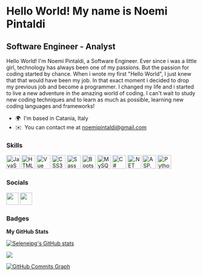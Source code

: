 Hello World! My name is Noemi Pintaldi
===============================

Software Engineer - Analyst
----------------------------

Hello World! I'm Noemi Pintaldi, a Software Engineer. Ever since i was a little girl, technology has always been one of my passions. But the passion for coding started by chance. When i wrote my first "Hello World", I just knew that that would have been my job. In that exact moment i decided to drop my previous job and become a programmer. I changed my life and i started to live a new adventure in the amazing world of coding. I can't wait to study new coding techniques and to learn as much as possible, learning new coding languages and frameworks!

* 🌍  I'm based in Catania, Italy
* ✉️  You can contact me at [noemipintaldi@gmail.com](mailto:noemipintaldi@gmail.com)

### Skills

<p align="left">
<a href="https://developer.mozilla.org/en-US/docs/Web/JavaScript" target="_blank" rel="noreferrer"><img src="https://raw.githubusercontent.com/danielcranney/readme-generator/main/public/icons/skills/javascript-colored.svg" width="36" height="36" alt="JavaScript" /></a>
<a href="https://developer.mozilla.org/en-US/docs/Glossary/HTML5" target="_blank" rel="noreferrer"><img src="https://raw.githubusercontent.com/danielcranney/readme-generator/main/public/icons/skills/html5-colored.svg" width="36" height="36" alt="HTML5" /></a>
<a href="https://vuejs.org/" target="_blank" rel="noreferrer"><img src="https://raw.githubusercontent.com/danielcranney/readme-generator/main/public/icons/skills/vuejs-colored.svg" width="36" height="36" alt="Vue" /></a>
<a href="https://www.w3.org/TR/CSS/#css" target="_blank" rel="noreferrer"><img src="https://raw.githubusercontent.com/danielcranney/readme-generator/main/public/icons/skills/css3-colored.svg" width="36" height="36" alt="CSS3" /></a>
<a href="https://sass-lang.com/" target="_blank" rel="noreferrer"><img src="https://raw.githubusercontent.com/danielcranney/readme-generator/main/public/icons/skills/sass-colored.svg" width="36" height="36" alt="Sass" /></a>
<a href="https://getbootstrap.com/" target="_blank" rel="noreferrer"><img src="https://raw.githubusercontent.com/danielcranney/readme-generator/main/public/icons/skills/bootstrap-colored.svg" width="36" height="36" alt="Bootstrap" /></a>
<a href="https://www.mysql.com/" target="_blank" rel="noreferrer"><img src="https://raw.githubusercontent.com/danielcranney/readme-generator/main/public/icons/skills/mysql-colored.svg" width="36" height="36" alt="MySQL" /></a>
<a href="https://learn.microsoft.com/it-it/dotnet/csharp/" target="_blank" rel="noreferrer"><img src="https://www.google.com/url?sa=i&url=https%3A%2F%2Fwww.pngegg.com%2Fen%2Fpng-eduyx&psig=AOvVaw2gbE_TFf4IFD0Xedyu4Vdm&ust=1695674319536000&source=images&cd=vfe&opi=89978449&ved=0CBAQjRxqFwoTCKDrzZ-NxIEDFQAAAAAdAAAAABAE" width="36" height="36" alt="C#" /></a>
<a href="https://learn.microsoft.com/it-it/dotnet/" target="_blank" rel="noreferrer"><img src="https://www.google.com/url?sa=i&url=https%3A%2F%2Flearn.microsoft.com%2Fit-it%2Fdotnet%2F&psig=AOvVaw34dpmmkKtycRdFpGoXhQH8&ust=1695674378586000&source=images&cd=vfe&opi=89978449&ved=0CBAQjRxqFwoTCPiE17uNxIEDFQAAAAAdAAAAABAE" width="36" height="36" alt=".NET" /></a>
<a href="https://dotnet.microsoft.com/en-us/apps/aspnet" target="_blank" rel="noreferrer"><img src="https://www.google.com/url?sa=i&url=https%3A%2F%2Fwww.macformazione.com%2Fcorso-aspnet%2F&psig=AOvVaw0oUnTTq0ECVvp4kxz1-VAu&ust=1695674425261000&source=images&cd=vfe&opi=89978449&ved=0CBAQjRxqFwoTCJDC-9GNxIEDFQAAAAAdAAAAABAE" width="36" height="36" alt="ASP.NET" /></a>
<a href="https://www.python.org/" target="_blank" rel="noreferrer"><img src="https://www.google.com/url?sa=i&url=https%3A%2F%2Fen.wikiversity.org%2Fwiki%2FPython&psig=AOvVaw1-DWe8GaMF1RfBakerusuA&ust=1695674475698000&source=images&cd=vfe&opi=89978449&ved=0CBAQjRxqFwoTCJj5geqNxIEDFQAAAAAdAAAAABAJ" width="36" height="36" alt="Python" /></a>
</p>


### Socials

<p align="left"> <a href="https://www.github.com/Selenejpg" target="_blank" rel="noreferrer"><img src="https://raw.githubusercontent.com/danielcranney/readme-generator/main/public/icons/socials/github.svg" width="32" height="32" /></a> <a href="https://www.linkedin.com/in/noemi-pintaldi-538b77242/" target="_blank" rel="noreferrer"><img src="https://raw.githubusercontent.com/danielcranney/readme-generator/main/public/icons/socials/linkedin.svg" width="32" height="32" /></a></p>

### Badges

<b>My GitHub Stats</b>

<a href="http://www.github.com/Selenejpg"><img src="https://github-readme-stats.vercel.app/api?username=Selenejpg&show_icons=true&hide=&count_private=true&title_color=0891b2&text_color=ffffff&icon_color=0891b2&bg_color=1c1917&hide_border=true&show_icons=true" alt="Selenejpg's GitHub stats" /></a>

<a href="http://www.github.com/Selenejpg"><img src="https://github-readme-streak-stats.herokuapp.com/?user=Selenejpg&stroke=ffffff&background=1c1917&ring=0891b2&fire=0891b2&currStreakNum=ffffff&currStreakLabel=0891b2&sideNums=ffffff&sideLabels=ffffff&dates=ffffff&hide_border=true" /></a>

<a href="http://www.github.com/Selenejpg"><img src="https://activity-graph.herokuapp.com/graph?username=Selenejpg&bg_color=1c1917&color=ffffff&line=0891b2&point=ffffff&area_color=1c1917&area=true&hide_border=true&custom_title=GitHub%20Commits%20Graph" alt="GitHub Commits Graph" /></a>
